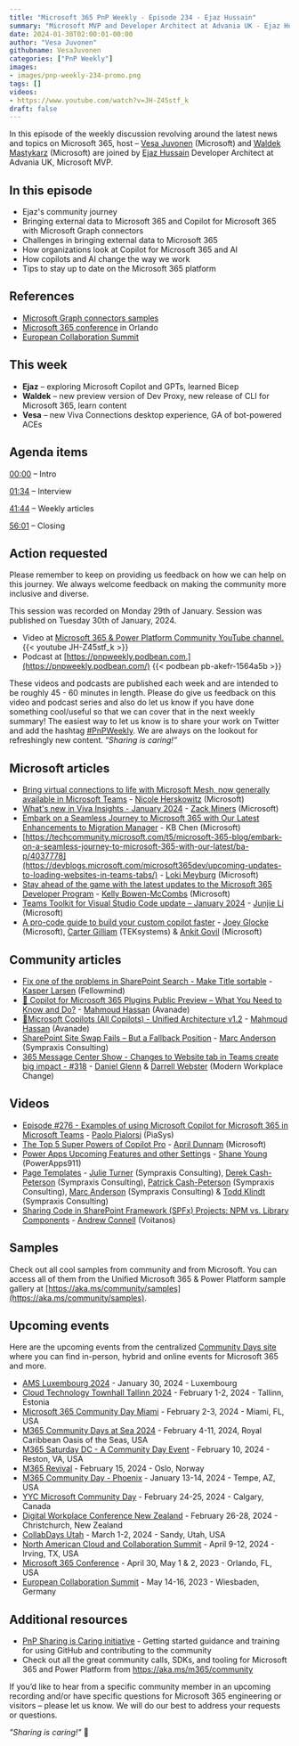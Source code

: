 ```yaml
---
title: "Microsoft 365 PnP Weekly - Episode 234 - Ejaz Hussain"
summary: "Microsoft MVP and Developer Architect at Advania UK - Ejaz Hussain joins Microsoft’s Vesa Juvonen and Waldek Mastykarz in a discussion on her career path and community involvement."
date: 2024-01-30T02:00:01-00:00
author: "Vesa Juvonen"
githubname: VesaJuvonen
categories: ["PnP Weekly"]
images:
- images/pnp-weekly-234-promo.png
tags: []
videos:
- https://www.youtube.com/watch?v=JH-Z45stf_k
draft: false
---
```


In this episode of the weekly discussion revolving around the latest news and topics on Microsoft 365, host – [Vesa Juvonen](http://twitter.com/vesajuvonen) (Microsoft) and [Waldek Mastykarz](http://twitter.com/waldekm) (Microsoft) are joined by [Ejaz Hussain](https://twitter.com/EjazHussain_) Developer Architect at Advania UK, Microsoft MVP.

## In this episode

- Ejaz's community journey
- Bringing external data to Microsoft 365 and Copilot for Microsoft 365 with Microsoft Graph connectors
- Challenges in bringing external data to Microsoft 365
- How organizations look at Copilot for Microsoft 365 and AI
- How copilots and AI change the way we work
- Tips to stay up to date on the Microsoft 365 platform

## References

- [Microsoft Graph connectors samples](https://aka.ms/gc/samples)
- [Microsoft 365 conference](https://m365conf.com/) in Orlando
- [European Collaboration Summit](https://www.collabsummit.eu/)

## This week

- **Ejaz** – exploring Microsoft Copilot and GPTs, learned Bicep
- **Waldek** – new preview version of Dev Proxy, new release of CLI for Microsoft 365, learn content
- **Vesa** – new Viva Connections desktop experience, GA of bot-powered ACEs


## Agenda items

[00:00](https://www.youtube.com/watch?v=JH-Z45stf_k&t=0s) – Intro

[01:34](https://www.youtube.com/watch?v=JH-Z45stf_k&t=94s) – Interview

[41:44](https://www.youtube.com/watch?v=JH-Z45stf_k&t=2431s) – Weekly articles

[56:01](https://www.youtube.com/watch?v=JH-Z45stf_k&t=3500s) – Closing

## Action requested

Please remember to keep on providing us feedback on how we can help on this journey. We always welcome feedback on making the community more inclusive and diverse.

This session was recorded on Monday 29th of January. Session was published on Tuesday 30th of January, 2024.

*   Video at [Microsoft 365 & Power Platform Community YouTube channel.](https://aka.ms/m365pnp-videos)
    {{< youtube JH-Z45stf_k >}}
*   Podcast at [https://pnpweekly.podbean.com.](https://pnpweekly.podbean.com/)
    {{< podbean pb-akefr-1564a5b >}}

These videos and podcasts are published each week and are intended to be roughly 45 - 60 minutes in length.  Please do give us feedback on this video and podcast series and also do let us know if you have done something cool/useful so that we can cover that in the next weekly summary! The easiest way to let us know is to share your work on Twitter and add the hashtag [#PnPWeekly](https://twitter.com/search?q=%23pnpweekly). We are always on the lookout for refreshingly new content. “_Sharing is caring!”_ 

## Microsoft articles

* [Bring virtual connections to life with Microsoft Mesh, now generally available in Microsoft Teams](https://www.microsoft.com/en-us/microsoft-365/blog/2024/01/24/bring-virtual-connections-to-life-with-microsoft-mesh-now-generally-available-in-microsoft-teams/) - [Nicole Herskowitz](https://www.linkedin.com/in/nicole-herskowitz-b06132/) (Microsoft)
* [What's new in Viva Insights - January 2024](https://techcommunity.microsoft.com/t5/viva-insights-blog/what-s-new-in-viva-insights-january-2024/ba-p/4038959) - [Zack Miners](https://www.linkedin.com/in/zachminers/) (Microsoft)
* [Embark on a Seamless Journey to Microsoft 365 with Our Latest Enhancements to Migration Manager](https://techcommunity.microsoft.com/t5/microsoft-365-blog/embark-on-a-seamless-journey-to-microsoft-365-with-our-latest/ba-p/4037778) - KB Chen (Microsoft)
* [https://techcommunity.microsoft.com/t5/microsoft-365-blog/embark-on-a-seamless-journey-to-microsoft-365-with-our-latest/ba-p/4037778](https://devblogs.microsoft.com/microsoft365dev/upcoming-updates-to-loading-websites-in-teams-tabs/) - [Loki Meyburg](https://www.linkedin.com/in/lokimeyburg/) (Microsoft)
* [Stay ahead of the game with the latest updates to the Microsoft 365 Developer Program](https://devblogs.microsoft.com/microsoft365dev/stay-ahead-of-the-game-with-the-latest-updates-to-the-microsoft-365-developer-program/) - [Kelly Bowen-McCombs](https://www.linkedin.com/in/kelbow/) (Microsoft)
* [Teams Toolkit for Visual Studio Code update – January 2024](https://devblogs.microsoft.com/microsoft365dev/teams-toolkit-for-visual-studio-code-update-january-2024/) - [Junjie Li](https://www.linkedin.com/in/junjieli0909/) (Microsoft)
* [A pro-code guide to build your custom copilot faster](https://devblogs.microsoft.com/microsoft365dev/a-pro-code-guide-to-build-your-custom-copilot-faster/) - [Joey Glocke](https://www.linkedin.com/in/josephglocke/) (Microsoft), [Carter Gilliam](https://www.linkedin.com/in/r-carter-gilliam/) (TEKsystems) & [Ankit Govil](https://www.linkedin.com/in/govilankit/) (Microsoft)

## Community articles

* [Fix one of the problems in SharePoint Search - Make Title sortable](https://www.m365thinking.com/post/fix-one-of-the-problems-in-sharepoint-search-make-title-sortable) - [Kasper Larsen](https://www.linkedin.com/in/kasperbolarsen/) (Fellowmind)
* [🎯 Copilot for Microsoft 365 Plugins Public Preview – What You Need to Know and Do?](https://www.linkedin.com/posts/mahmoudhamedhassan_microsoftcopilottips-modernworkplaceai-copilotformicrosoft365-activity-7156375357946802177-zCym/) - [Mahmoud Hassan](https://de.linkedin.com/in/mahmoudhamedhassan) (Avanade)
* [🎯Microsoft Copilots (All Copilots) - Unified Architecture v1.2](https://www.linkedin.com/posts/mahmoudhamedhassan_microsoftcopilottips-modernworkplaceai-activity-7155525077898309632--vXj) - [Mahmoud Hassan](https://de.linkedin.com/in/mahmoudhamedhassan) (Avanade)
* [SharePoint Site Swap Fails – But a Fallback Position](https://sympmarc.com/2024/01/26/sharepoint-site-swap-fails-but-a-fallback-position/) - [Marc Anderson](http://www.linkedin.com/in/marcanderson/) (Sympraxis Consulting)
* [365 Message Center Show - Changes to Website tab in Teams create big impact - #318](https://www.messagecentershow.com/e/changes-to-website-tab-in-teams-create-big-impact-318/) - [Daniel Glenn](https://www.linkedin.com/in/danielglenn/) & [Darrell Webster](https://www.linkedin.com/in/darrellwebster/) (Modern Workplace Change)

## Videos

* [Episode #276 - Examples of using Microsoft Copilot for Microsoft 365 in Microsoft Teams](https://www.youtube.com/watch?v=z_z6QEOYSNY)  - [Paolo Pialorsi](https://www.linkedin.com/in/paolopialorsi/) (PiaSys)
* [The Top 5 Super Powers of Copilot Pro](https://www.youtube.com/watch?v=67zfK_ziVpE) - [April Dunnam](https://www.linkedin.com/in/aprildunnam/) (Microsoft)
* [Power Apps Upcoming Features and other Settings](https://www.youtube.com/watch?v=GNu1gKGG1GU) - [Shane Young](https://www.linkedin.com/in/cincyshane/) (PowerApps911)
* [Page Templates](https://www.youtube.com/watch?v=01w7vw0huj4) - [Julie Turner](https://www.linkedin.com/in/juliemturner/) (Sympraxis Consulting), [Derek Cash-Peterson](https://www.linkedin.com/in/dcashpeterson/) (Sympraxis Consulting), [Patrick Cash-Peterson](https://www.linkedin.com/in/pcashpeterson/) (Sympraxis Consulting), [Marc Anderson](https://www.linkedin.com/in/marcanderson/) (Sympraxis Consulting) & [Todd Klindt](https://www.linkedin.com/in/toddklindt/) (Sympraxis Consulting)
* [Sharing Code in SharePoint Framework (SPFx) Projects: NPM vs. Library Components](https://www.youtube.com/watch?v=6-IUwzhvN4g) - [Andrew Connell](https://www.linkedin.com/in/andrewconnell/) (Voitanos)

## Samples

Check out all cool samples from community and from Microsoft. You can access all of them from the Unified Microsoft 365 & Power Platform sample gallery at [https://aka.ms/community/samples](https://aka.ms/community/samples). 

## Upcoming events

Here are the upcoming events from the centralized [Community Days site](https://communitydays.org/events?when=upcoming) where you can find in-person, hybrid and online events for Microsoft 365 and more.

* [AMS Luxembourg 2024](https://communitydays.org/event/2024-01-30/ams-luxembourg-2024) - January 30, 2024 - Luxembourg
* [Cloud Technology Townhall Tallinn 2024](https://www.communitydays.org/event/2024-02-01/cloud-technology-townhall-tallinn-2024) - February 1-2, 2024 - Tallinn, Estonia
* [Microsoft 365 Community Day Miami](https://www.communitydays.org/event/2024-02-02/microsoft-365-community-day-miami) - February 2-3, 2024 - Miami, FL, USA
* [M365 Community Days at Sea 2024](https://www.communitydays.org/event/2024-02-04/m365-community-days-at-sea-2024) - February 4-11, 2024, Royal Caribbean Oasis of the Seas, USA
* [M365 Saturday DC - A Community Day Event](https://www.communitydays.org/event/2024-02-10/m365-saturday-dc-a-community-day-event) - February 10, 2024 - Reston, VA, USA
* [M365 Revival](https://www.communitydays.org/event/2024-02-15/m365-revival) - February 15, 2024 - Oslo, Norway
* [M365 Community Day - Phoenix](https://www.communitydays.org/event/2024-01-13/m365-community-day-phoenix) - January 13-14, 2024 - Tempe, AZ, USA
* [YYC Microsoft Community Day](https://www.communitydays.org/event/2024-02-24/yyc-microsoft-community-day) - February 24-25, 2024 - Calgary, Canada
* [Digital Workplace Conference New Zealand](https://www.communitydays.org/event/2024-02-27/digital-workplace-conference-new-zealand) - February 26-28, 2024 - Christchurch, New Zealand
* [CollabDays Utah](https://www.communitydays.org/event/2024-03-01/collabdays-utah) - March 1-2, 2024 - Sandy, Utah, USA
* [North American Cloud and Collaboration Summit](https://www.communitydays.org/event/2024-04-09/north-american-cloud-and-collaboration-summit) - April 9-12, 2024 - Irving, TX, USA
* [Microsoft 365 Conference](https://m365conf.com/#!/) - April 30, May 1 & 2, 2023 - Orlando, FL, USA
* [European Collaboration Summit](https://collabsummit.eu/) - May 14-16, 2023 - Wiesbaden, Germany

## Additional resources

* [PnP Sharing is Caring initiative](https://aka.ms/sharing-is-caring) - Getting started guidance and training for using GitHub and contributing to the community
* Check out all the great community calls, SDKs, and tooling for Microsoft 365 and Power Platform from <https://aka.ms/m365/community>

If you’d like to hear from a specific community member in an upcoming recording and/or have specific questions for Microsoft 365 engineering or visitors – please let us know. We will do our best to address your requests or questions.

_"Sharing is caring!"_ 🧡

